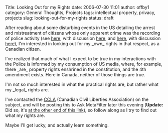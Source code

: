 Title: Looking Out for my Rights
date: 2006-07-30 11:01
author: offby1
category: General Thoughts, Projects
tags: intellectual property, privacy, projects
slug: looking-out-for-my-rights
status: draft

After reading about some disturbing events in the US detailing the arrest and mistreatment of citizens whose only apparent crime was the recording of police activity (see [here](http://www.nbc10.com/news/9574663/detail.html), with discussion [here](http://yro.slashdot.org/article.pl?sid=06/07/30/0557216), and [here](http://www.nashuatelegraph.com/apps/pbcs.dll/article?AID=/20060629/NEWS01/106290121), with discussion [here](http://it.slashdot.org/article.pl?sid=06/06/29/188221&tid=172)), I\'m interested in looking out for my \_own\_ rights in that respect, as a Canadian citizen.

I\'ve realized that much of what I expect to be true in my interactions with the Police is informed by my consumption of US media, where, for example, there \_are\_ property rights enshrined in the constitution, and the 4th amendment exists. Here in Canada, neither of those things are true.

I\'m not so much interested in what the practical rights are, but rather what my \_legal\_ rights are.

I\'ve contacted the [CCLA](http://www.ccla.org/) (Canadian Civil Liberties Association) on the subject, and will be posting this to Ask MetaFilter later this evening (**Update:** Did so, it\'s [at the other end of this link](http://ask.metafilter.com/mefi/43315)), so follow along as I try to find out what my rights are.

Maybe I\'ll get lucky, and actually learn something.
